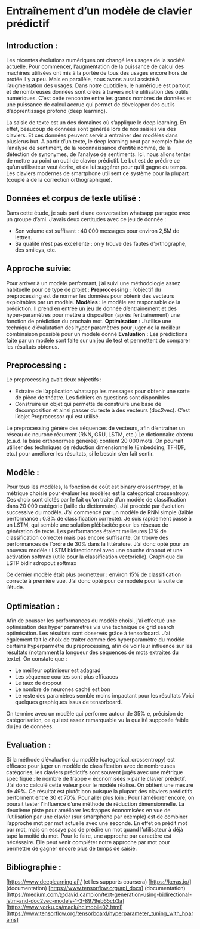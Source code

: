 # Entraînement d’un modèle de clavier prédictif

## Introduction :
Les récentes évolutions numériques ont changé les usages de la société actuelle. Pour commencer, l’augmentation de la puissance de calcul des machines utilisées ont mis à la portée de tous des usages encore hors de protée il y a peu.
Mais en parallèle, nous avons aussi assisté à l’augmentation des usages. Dans notre quotidien, le numérique est partout et de nombreuses données sont créés à travers notre utilisation des outils numériques.
C’est cette rencontre entre les grands nombres de données et une puissance de calcul accrue qui permet de développer des outils d’apprentissage profond (deep learning).

La saisie de texte est un des domaines où s’applique le deep learning. En effet, beaucoup de données sont générée lors de nos saisies via des claviers. Et ces données peuvent servir à entrainer des modèles dans plusierus but. A partir d’un texte, le deep learning peut par exemple faire de l’analyse de sentiment, de la reconnaissance d’entité nommé, de la détection de synonymes, de l’analyse de sentiments.
Ici, nous allons tenter de mettre au point un outil de clavier prédictif. Le but est de prédire ce qu’un utilisateur veut écrire, et de lui suggérer pour qu’il gagne du temps. Les claviers modernes de smartphone utilisent ce système pour la plupart (couplé à de la correction orthographique).

## Données et corpus de texte utilisé :

Dans cette étude, je suis parti d’une conversation whatsapp partagée avec un groupe d’ami. J’avais deux certitudes avec ce jeu de donnée :
-	Son volume est suffisant : 40 000 messages pour environ 2,5M de lettres.
-	Sa qualité n’est pas excellente : on y trouve des fautes d’orthographe, des smileys, etc.

## Approche suivie:
Pour arriver à un modèle performant, j’ai suivi une méthodologie assez habituelle pour ce type de projet :
**Preprocessing :** l’objectif du preprocessing est de normer les données pour obtenir des vecteurs exploitables par un modèle.
**Modèles :** le modèle est responsable de la prédiction. Il prend en entrée un jeu de donnée d’entrainement et des hyper-paramètres pour mettre à disposition (après l’entrainement) une fonction de prédiction du prochain mot.
**Optimisation :** J’utilise une technique d’évalutation des hyper paramètres pour juger de la meilleur combinaison possible pour un modèle donné
**Evaluation :** Les prédictions faite par un modèle sont faite sur un jeu de test et permettent de comparer les résultats obtenus.

## Preprocessing :
Le preprocessing avait deux objectifs :
-	Extraire de l’application whatsapp les messages pour obtenir une sorte de pièce de théatre. Les fichiers en questions sont disponibles
-	Construire un objet qui permette de construire une base de décomposition et ainsi passer du texte à des vecteurs (doc2vec). C’est l’objet Preprocessor qui est utilisé.

Le preprocessing génère des séquences de vecteurs, afin d’entrainer un réseau de neurone récurrent (RNN, GRU, LSTM, etc.)
Le dictionnaire obtenu (c.a.d. la base orthonormée générée) contient 20 000 mots. On pourrait utiliser des techniques de réduction dimensionnelle (Embedding, TF-IDF, etc.) pour améliorer les résultats, si le besoin s’en fait sentir.

## Modèle :

Pour tous les modèles, la fonction de coût est binary crossentropy, et la métrique choisie pour évaluer les modèles est la categorical crossentropy. Ces choix sont dictés par le fait qu’on traite d’un modèle de classification dans 20 000 catégorie (taille du dictionnaire).
J’ai procédé par évolution successive du modèle. J’ai commencé par un modèle de RNN simple (faible performance : 0.3% de classification correcte). Je suis rapidement passé à un LSTM, qui semble une solution plébiscitée pour les réseaux de génération de texte. Les performances étaient meilleures (3% de classification correcte) mais pas encore suffisante. On trouve des performances de l’ordre de 30% dans la littérature. J’ai donc opté pour un nouveau modèle : LSTM bidirectionnel avec une couche dropout et une activation softmax (utile pour la classification vectorielle).
Graphique du LSTP bidir sdropout softmax

Ce dernier modèle était plus prometteur : environ 15% de classification correcte à première vue. J’ai donc opté pour ce modèle pour la suite de l’étude.

## Optimisation :

Afin de pousser les performances du modèle choisi, j’ai effectué une optimisation des hyper paramètres via une technique de grid search optimisation. Les résultats sont observés grâce à tensorboard. J’ai également fait le choix de traiter comme des hyperparamètre du modèle certains hyperparmètre du preprocessing, afin de voir leur influence sur les résultats (notamment la longueur des séquences de mots extraites du texte). On constate que :
-	Le meilleur optimiseur est adagrad
-	Les séquence courtes sont plus efficaces
-	Le taux de dropout
-	Le nombre de neurones caché est bon
-	Le reste des paramètres semble moins impactant pour les résultats
Voici quelques graphiques issus de tensorboard.



On termine avec un modèle qui performe autour de 35% e, précision de catégorisation, ce qui est assez remarquable vu la qualité supposée faible du jeu de données.

## Evaluation :

Si la méthode d’évaluation du modèle (categorical_crossentropy) est efficace pour juger un modèle de classification avec de nombreuses catégories, les claviers prédictifs sont souvent jugés avec une métrique spécifique : le nombre de frappe « économisées » par le clavier prédictif. J’ai donc calculé cette valeur pour le modèle réalisé. On obtient une mesure de 49%. Ce résultat est plutôt bon puisque la plupart des claviers prédictifs performent entre 30 et 70%.
Pour aller plus loin :
Pour l’améliorer encore, on pourait tester l’influence d’une méthode de réduction dimensionnelle.
La deuxième piste pour améliorer les frappes économisées en vue de l’utilisation par une clavier (sur smartphone par exemple)  est de combiner l’approche mot par mot actuelle avec une seconde. En effet on prédit mot par mot, mais on essaye pas de prédire un mot quand l’utilisateur à déjà tapé la moitié du mot. Pour le faire, une approche par caractère est nécéssaire. Elle peut venir compléter notre approche par mot pour permettre de gagner encore plus de temps de saisie.

## Bibliographie :

[https://www.deeplearning.ai]/ (et les supports coursera)
[https://keras.io/] (documentation)
[https://www.tensorflow.org/api_docs] (documentation)
[https://medium.com/@david.campion/text-generation-using-bidirectional-lstm-and-doc2vec-models-1-3-8979eb65cb3a]
[https://www.yorku.ca/mack/hcimobile02.html]
[https://www.tensorflow.org/tensorboard/hyperparameter_tuning_with_hparams]

